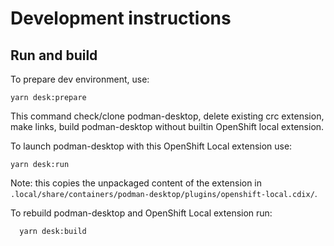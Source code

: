 # Development instructions

## Run and build

To prepare dev environment, use:

```shell
yarn desk:prepare
```
This command check/clone podman-desktop, delete existing crc extension, make links, build podman-desktop without builtin OpenShift local extension. 


To launch podman-desktop with this OpenShift Local extension use:

```shell
yarn desk:run
```

Note: this copies the unpackaged content of the extension in `.local/share/containers/podman-desktop/plugins/openshift-local.cdix/`.


To rebuild podman-desktop and OpenShift Local extension run:

```shell
  yarn desk:build
```
